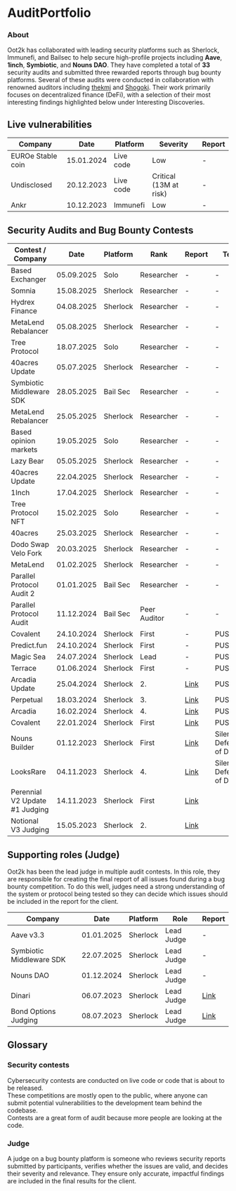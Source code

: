 # AuditPortfolio

### About

Oot2k has collaborated with leading security platforms such as Sherlock, Immunefi, and Bailsec to help secure high-profile projects including **Aave**, **1inch**, **Symbiotic**, and **Nouns DAO**.
They have completed a total of **33** security audits and submitted three rewarded reports through bug bounty platforms. Several of these audits were conducted in collaboration with renowned auditors including [thekmj](https://x.com/thekmj_) and [Shogoki](https://x.com/theshogoki).
Their work primarily focuses on decentralized finance (DeFi), with a selection of their most interesting findings highlighted below under Interesting Discoveries.

## Live vulnerabilities 
| Company  | Date  | Platform  | Severity  | Report  |
|---|---|---|---|---|
| EUROe Stable coin | 15.01.2024  | Live code  | Low  | - |
| Undisclosed | 20.12.2023  | Live code  | Critical (13M at risk)  | - |
| Ankr | 10.12.2023  | Immunefi | Low  | - |

## Security Audits and Bug Bounty Contests
| Contest / Company  | Date  | Platform  | Rank  | Report  | Team |
|---|---|---|---|---|---|
| Based Exchanger | 05.09.2025  | Solo  | Researcher  | - | - |
| Somnia | 15.08.2025  | Sherlock  | Researcher  | - | - |
| Hydrex Finance | 04.08.2025  | Sherlock  | Researcher  | - | - |
| MetaLend Rebalancer | 05.08.2025  | Sherlock  | Researcher  | - | - |
| Tree Protocol | 18.07.2025  | Solo  | Researcher  | - | - |
| 40acres Update | 05.07.2025  | Sherlock  | Researcher  | - | - |
| Symbiotic Middleware SDK | 28.05.2025  | Bail Sec  | Researcher  | - | - |
| MetaLend Rebalancer | 25.05.2025  | Sherlock  | Researcher  | - | - |
| Based opinion markets | 19.05.2025  | Solo  | Researcher  | - | - |
| Lazy Bear | 05.05.2025  | Sherlock  | Researcher  | - | - |
| 40acres Update | 22.04.2025  | Sherlock  | Researcher  | - | - |
| 1Inch | 17.04.2025  | Sherlock  | Researcher  | - | - |
| Tree Protocol NFT | 15.02.2025  | Solo  | Researcher  | - | - |
| 40acres | 25.03.2025  | Sherlock  | Researcher  | - | - |
| Dodo Swap Velo Fork | 20.03.2025  | Sherlock  | Researcher  | - | - |
| MetaLend | 01.02.2025  | Sherlock  | Researcher  | - | - |
| Parallel Protocol Audit 2 | 01.01.2025  | Bail Sec  | Researcher  | - | - |
| Parallel Protocol Audit | 11.12.2024  | Bail Sec  | Peer Auditor  | - | - |
| Covalent | 24.10.2024  | Sherlock  | First  | - | PUSH0 |
| Predict.fun | 24.10.2024  | Sherlock  | First  | - | PUSH0 |
| Magic Sea | 24.07.2024  | Sherlock  | Lead  | - | PUSH0 |
| Terrace | 01.06.2024  | Sherlock  | First  | - | PUSH0 |
| Arcadia Update | 25.04.2024  | Sherlock  | 2.  | [Link](https://audits.sherlock.xyz/contests/321/report) | PUSH0 |
| Perpetual | 18.03.2024  | Sherlock  | 3.  | [Link](https://audits.sherlock.xyz/contests/219/report) | PUSH0 |
| Arcadia | 16.02.2024  | Sherlock  | 4.  | [Link](https://audits.sherlock.xyz/contests/137/report) | PUSH0 |
| Covalent | 22.01.2024  | Sherlock  | First  | [Link](https://audits.sherlock.xyz/contests/127/report) | PUSH0 |
| Nouns Builder  | 01.12.2023  | Sherlock  | First  | [Link](https://audits.sherlock.xyz/contests/111)  | Silent Defenders of DeFi |
| LooksRare  | 04.11.2023  | Sherlock  | 4.  | [Link](https://audits.sherlock.xyz/contests/122)  | Silent Defenders of DeFi |
| Perennial V2 Update #1 Judging | 14.11.2023  | Sherlock  | First  | [Link](https://audits.sherlock.xyz/contests/123) |
| Notional V3 Judging | 15.05.2023  | Sherlock  | 2. | [Link](https://audits.sherlock.xyz/contests/59) |

## Supporting roles (Judge)

Oot2k has been the lead judge in multiple audit contests.
In this role, they are responsible for creating the final report of all issues found during a bug bounty competition.
To do this well, judges need a strong understanding of the system or protocol being tested so they can decide which issues should be included in the report for the client.

| Company  | Date  | Platform  | Role  | Report  |
|---|---|---|---|---|
| Aave v3.3 | 01.01.2025  | Sherlock  | Lead Judge  | - | - |
| Symbiotic Middleware SDK | 22.07.2025  | Sherlock  | Lead Judge  | - | - |
| Nouns DAO | 01.12.2024  | Sherlock  | Lead Judge  | - | - |
| Dinari | 06.07.2023  | Sherlock  | Lead Judge | [Link](https://audits.sherlock.xyz/contests/98) |
| Bond Options Judging | 08.07.2023  | Sherlock  | Lead Judge | [Link](https://audits.sherlock.xyz/contests/99) |

## Glossary

### Security contests
Cybersecurity contests are conducted on live code or code that is about to be released.  
These competitions are mostly open to the public, where anyone can submit potential vulnerabilities to the development team behind the codebase.  
Contests are a great form of audit because more people are looking at the code.

### Judge
A judge on a bug bounty platform is someone who reviews security reports submitted by participants, verifies whether the issues are valid, and decides their severity and relevance. They ensure only accurate, impactful findings are included in the final results for the client.
